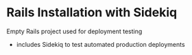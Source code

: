# Rails Installation with Sidekiq

Empty Rails project used for deployment testing  
* includes Sidekiq to test automated production deployments  
